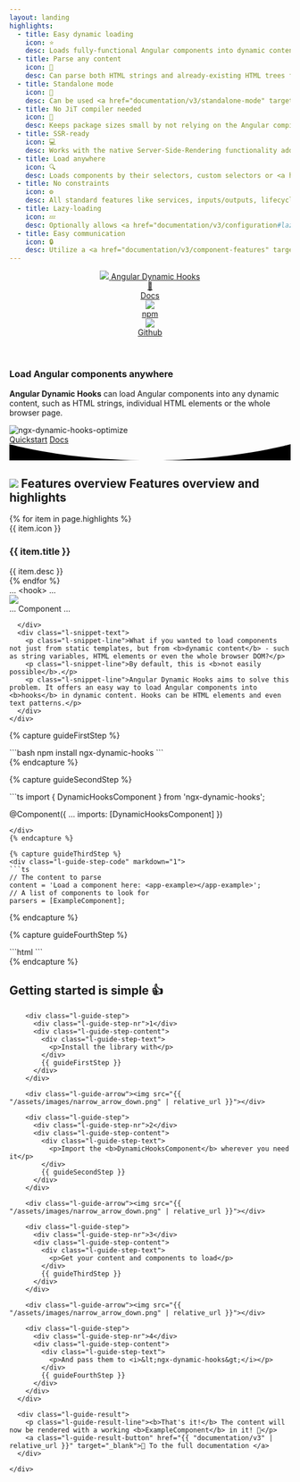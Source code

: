 ```yaml
---
layout: landing
highlights:
  - title: Easy dynamic loading
    icon: ⭐
    desc: Loads fully-functional Angular components into dynamic content at runtime
  - title: Parse any content
    icon: 📖
    desc: Can parse both HTML strings and already-existing HTML trees for components
  - title: Standalone mode
    icon: 🚀
    desc: Can be used <a href="documentation/v3/standalone-mode" target="_blank">fully standalone</a> to load components into HTML without Angular
  - title: No JiT compiler needed
    icon: 🏃
    desc: Keeps package sizes small by not relying on the Angular compiler to create components
  - title: SSR-ready
    icon: 💻
    desc: Works with the native Server-Side-Rendering functionality added in Angular 17
  - title: Load anywhere
    icon: 🔍
    desc: Loads components by their selectors, custom selectors or <a href="documentation/v3/parsers#writing-your-own-hookparser" target="_blank">any text pattern of your choice</a>
  - title: No constraints
    icon: ⚙️
    desc: All standard features like services, inputs/outputs, lifecycle methods, etc. work normally
  - title: Lazy-loading
    icon: 💤
    desc: Optionally allows <a href="documentation/v3/configuration#lazy-loading-components" target="_blank">lazy-loading components</a> only if they appear in the content
  - title: Easy communication
    icon: 🔒
    desc: Utilize a <a href="documentation/v3/component-features" target="_blank">context object</a> to pass data safely to your dynamic components
---
```


<header class="l-header">
  <div class="l-wrapper">
    <div class="l-header-inner">
      <div class="l-header-left">
        <a class="l-title" href="{{ "/documentation/v3/" | relative_url }}" rel="author">
          <img class="l-site-logo" src="{{ "/assets/images/ngx-dynamic-hooks-logo-white.svg" | relative_url }}">
          <span class="l-site-name">Angular Dynamic Hooks</span>
        </a>
      </div>
      <div class="l-header-right">
        <div class="l-site-links">
          <a class="l-site-link home" href="{{ '/documentation/v3/' | relative_url }}" target="_blank">
            <div class="l-site-link-icon">📄</div>
            <span class="l-site-link-text">Docs</span>
          </a>
          <a class="l-site-link npm" href="https://www.npmjs.com/package/ngx-dynamic-hooks" target="_blank">
            <div class="l-site-link-icon">
              <img src="{{ "/assets/images/npm.svg" | relative_url }}">
            </div>
            <span class="l-site-link-text">npm</span>
          </a>
          <a class="l-site-link github" href="https://github.com/MTobisch/ngx-dynamic-hooks" target="_blank">
            <div class="l-site-link-icon">
              <img src="{{ "/assets/images/github-mark-white.svg" | relative_url }}">
            </div>
            <span class="l-site-link-text">Github</span>
          </a>
        </div>
      </div>
    </div>
  </div>
</header>

<article class="l-content">
  <section class="l-hero">
    <div class="l-hero-wrapper">
      <h1 class="l-hero-title">Load Angular components anywhere</h1>
      <p class="l-hero-desc"><b>Angular Dynamic Hooks</b> can load Angular components into any dynamic content, such as HTML strings, individual HTML elements or the whole browser page.</p>
      <div class="l-hero-teaser">
        <div class="l-hero-teaser-aspect">
          <img class="l-hero-teaser-img" src="https://github.com/MTobisch/ngx-dynamic-hooks/assets/12670925/ef27d405-4663-48a5-97b5-ca068d7b67d8" alt="ngx-dynamic-hooks-optimize">
        </div>
      </div>
      <div class="l-hero-buttons">
        <a class="l-hero-button" href="{{ "documentation/v3/quickstart" | relative_url }}" target="_blank">Quickstart</a>
        <a class="l-hero-button secondary" href="{{ "documentation/v3" | relative_url }}" target="_blank">Docs</a>
      </div>
    </div>
    <div class="l-hero-bg">
      <svg version="1.1" xmlns="http://www.w3.org/2000/svg" xmlns:xlink="http://www.w3.org/1999/xlink" x="0px" y="0px" viewBox="0 0 626.4 36.2" preserveAspectRatio="none" xml:space="preserve">
        <path d="M0,36.2h313.2C129.4,36.2,0,0,0,0V36.2z"/>
        <path d="M313.2,36.2h313.2V0C626.4,0,497,36.2,313.2,36.2z"/>
      </svg>
    </div>
  </section>

  <section class="l-cards">
    <div class="l-cards-shapes">
      <div class="l-cards-shape a" style="mask: url({{ "/assets/images/landing/bg_shape_1.svg" | relative_url }}) no-repeat center"></div>
      <div class="l-cards-shape b" style="mask: url({{ "/assets/images/landing/bg_shape_2.svg" | relative_url }}) no-repeat center"></div>
      <div class="l-cards-shape c" style="mask: url({{ "/assets/images/landing/bg_shape_3.svg" | relative_url }}) no-repeat center"></div>
      <div class="l-cards-shape d" style="mask: url({{ "/assets/images/landing/bg_shape_4.svg" | relative_url }}) no-repeat center"></div>
    </div>
    <div class="l-wrapper">
      <div class="l-cards-inner">
        <h2 class="l-cards-title">
          <img class="l-cards-title-logo" src="{{ "/assets/images/ngx-dynamic-hooks-logo.svg" | relative_url }}">
          <span class="l-cards-title-text-mobile">Features overview</span>
          <span class="l-cards-title-text-desktop">Features overview and highlights</span>
        </h2>
        <div class="l-cards-list"> 
          {% for item in page.highlights %}
            <div class="l-card">
              <div class="l-card-inner">
                <div class="l-card-top">
                  <span class="l-card-icon">{{ item.icon }}</span>
                  <h3 class="l-card-title">{{ item.title }}</h3>
                </div>
                <div class="l-card-bottom">{{ item.desc }}</div>
              </div>
            </div>
          {% endfor %}
        </div>
      </div>
    </div>

  </section>

  <section class="l-snippet">
    <div class="l-snippet-wrapper">
      <div class="l-snippet-image">
        <div class="l-snippet-image-top">
          <span class="l-snippet-image-dots">...</span>
          <span class="l-snippet-image-top-hook">&lt;hook&gt;</span>
          <span class="l-snippet-image-dots">...</span>
        </div>
        <img class="l-snippet-image-center" src="{{ "/assets/images/down_arrow.svg" | relative_url }}">
        <div class="l-snippet-image-bottom">
          <span class="l-snippet-image-dots">...</span>
          <span class="l-snippet-image-bottom-comp">Component</span>
          <span class="l-snippet-image-dots">...</span>
        </div>

      </div>
      <div class="l-snippet-text">
        <p class="l-snippet-line">What if you wanted to load components not just from static templates, but from <b>dynamic content</b> - such as string variables, HTML elements or even the whole browser DOM?</p>
        <p class="l-snippet-line">By default, this is <b>not easily possible</b>.</p>
        <p class="l-snippet-line">Angular Dynamic Hooks aims to solve this problem. It offers an easy way to load Angular components into <b>hooks</b> in dynamic content. Hooks can be HTML elements and even text patterns.</p>
      </div>
    </div>
  </section>

{% capture guideFirstStep %}
<div class="l-guide-step-code" markdown="1">
```bash
npm install ngx-dynamic-hooks
```
</div>
{% endcapture %}

{% capture guideSecondStep %}
<div class="l-guide-step-code" markdown="1">
```ts
import { DynamicHooksComponent } from 'ngx-dynamic-hooks';

@Component({
  ...
  imports: [DynamicHooksComponent]
})
```
</div>
{% endcapture %}

{% capture guideThirdStep %}
<div class="l-guide-step-code" markdown="1">
```ts
// The content to parse
content = 'Load a component here: <app-example></app-example>';
// A list of components to look for
parsers = [ExampleComponent];
```
</div>
{% endcapture %}

{% capture guideFourthStep %}
<div class="l-guide-step-code" markdown="1">
```html
<ngx-dynamic-hooks [content]="content" [parsers]="parsers"></ngx-dynamic-hooks>
```
</div>
{% endcapture %}

  <section class="l-guide">
    <div class="l-guide-wrapper">
      <h2 class="l-guide-title">Getting started is <span class="l-guide-title-highlight">simple 👍</span></h2>
      <div class="l-guide-steps">

        <div class="l-guide-step">
          <div class="l-guide-step-nr">1</div>
          <div class="l-guide-step-content">
            <div class="l-guide-step-text">
              <p>Install the library with</p>
            </div>
            {{ guideFirstStep }}
          </div>
        </div>

        <div class="l-guide-arrow"><img src="{{ "/assets/images/narrow_arrow_down.png" | relative_url }}"></div>

        <div class="l-guide-step">
          <div class="l-guide-step-nr">2</div>
          <div class="l-guide-step-content">
            <div class="l-guide-step-text">
              <p>Import the <b>DynamicHooksComponent</b> wherever you need it</p>
            </div>
            {{ guideSecondStep }}
          </div>
        </div>

        <div class="l-guide-arrow"><img src="{{ "/assets/images/narrow_arrow_down.png" | relative_url }}"></div>

        <div class="l-guide-step">
          <div class="l-guide-step-nr">3</div>
          <div class="l-guide-step-content">
            <div class="l-guide-step-text">
              <p>Get your content and components to load</p>
            </div>
            {{ guideThirdStep }}
          </div>
        </div>

        <div class="l-guide-arrow"><img src="{{ "/assets/images/narrow_arrow_down.png" | relative_url }}"></div>

        <div class="l-guide-step">
          <div class="l-guide-step-nr">4</div>
          <div class="l-guide-step-content">
            <div class="l-guide-step-text">
              <p>And pass them to <i>&lt;ngx-dynamic-hooks&gt;</i></p>
            </div>
            {{ guideFourthStep }}
          </div>
        </div>
      </div>

      <div class="l-guide-result">
        <p class="l-guide-result-line"><b>That's it!</b> The content will now be rendered with a working <b>ExampleComponent</b> in it! 🎉</p>
        <a class="l-guide-result-button" href="{{ "documentation/v3" | relative_url }}" target="_blank">📄 To the full documentation </a>
      </div>

    </div>
  </section>

</article>
